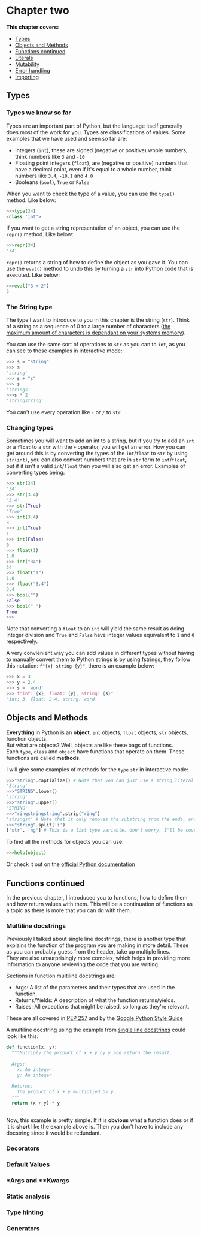 **Chapter two**
=============
**This chapter covers:**
 * [Types](#Types)
 * [Objects and Methods](#Objects-and-Methods)
 *  [Functions continued](#Functions-continued)
 * [Literals](#Literals)
 * [Mutability](#Mutability)
 * [Error handling](#Error-handling)
 * [Importing](#Importing)
## Types
### Types we know so far
Types are an important part of Python, but the language itself generally does most of the work for you. Types are classifications of values. Some examples that we have used and seen so far are:
 * Integers (`int`), these are signed (negative or positive) whole numbers, think numbers like `3` and `-10`
 * Floating point integers (`float`), are (negative or positive) numbers that have a decimal point, even if it's equal to a whole number, think numbers like `3.4`, `-10.1` and `4.0`
 * Booleans (`bool`), `True` or `False`  
    
When you want to check the type of a value, you can use the `type()` method. Like below:
  ```python
  >>>type(34)
  <class 'int'>
  ```
If you want to get a string representation of an object, you can use the `repr()` method. Like below:
  ```python
  >>>repr(34)
  '34'
  ```
`repr()` returns a string of how to define the object as you gave it. You can use the `eval()` method to undo this by turning a `str` into Python code that is executed. Like below:
  ```python
  >>>eval("3 + 2")
  5
  ```  
### The String type
The type I want to introduce to you in this chapter is the string (`str`). Think of a string as a sequence of 0 to a large number of characters ([the maximum amount of characters is dependant on your systems memory](https://stackoverflow.com/questions/1739913/what-is-the-max-length-of-a-Python-string)).  

You can use the same sort of operations to `str` as you can to `int`, as you can see to these examples in interactive mode:
```python
>>> s = "string"
>>> s
'string'
>>> s + "s"
>>> s
'strings'
>>>s * 2
'stringstring'
```
You can't use every operation like `-` or `/` to `str`  
### Changing types
Sometimes you will want to add an int to a string, but if you try to add an `int` or a `float` to a `str` with the `+` operator, you will get an error. How you can get around this is by converting the types of the `int`/`float` to `str` by using `str(int)`, you can also convert numbers that are in `str` form to `int`/`float`, but if it isn't a valid `int`/`float` then you will also get an error. Examples of converting types being:
```python
>>> str(34)
'34'
>>> str(3.4)
'3.4'
>>> str(True)
'True'
>>> int(3.4)
3
>>> int(True)
1
>>> int(False)
0
>>> float(1)
1.0
>>> int("34")
34
>>> float("1")
1.0
>>> float("3.4")
3.4
>>> bool("")
False
>>> bool(" ")
True
>>> 
```
Note that converting a `float` to an `int` will yield the same result as doing integer division and `True` and `False` have integer values equivalent to `1` and `0` respectively.  
    
  A very convienient way you can add values in different types without having to manually convert them to Python strings is by using fstrings, they follow this notation: `f"{x} string {y}"`, there is an example below:
```python
>>> x = 3
>>> y = 2.4
>>> s = 'word'
>>> f"int: {x}, float: {y}, string: {s}"
'int: 3, float: 2.4, string: word'
```
## Objects and Methods
**Everything** in Python is an **object**, `int` objects, `float` objects, `str` objects, function objects.  
  But what are objects? Well, objects are like these bags of functions.  
  Each `type`, `class` and `object` have functions that operate on them. These functions are called **methods**.  
    
  I will give some examples of methods for the `type` `str` in interactive mode:
```python
>>>"string".captialize() # Note that you can just use a string literal instead of a variable to use the method on. (I'll cover literals later in this chapter.)
'String'
>>>"STRING".lower()
'string'
>>>"string".upper()
'STRING'
>>>"ringstringstring".strip("ring") 
'stringst' # Note that it only removes the substring from the ends, and not from inside, this is especially useful for removing leading and trailing whitespace.
>>>"string".split('i')
['str', 'ng'] # This is a list type variable, don't worry, I'll be covering these in the next chapter!
```
To find all the methods for objects you can use:
```python
>>>help(object)
```
Or check it out on the [official Python documentation](https://docs.python.org/3/)
## Functions continued
In the previous chapter, I introduced you to functions, how to define them and how return values with them. This will be a continuation of functions as a topic as there is more that you can do with them.
### Multiline docstrings
Previously I talked about single line docstrings, there is another type that explains the function of the program you are making in more detail. These as you can probably guess from the header, take up multiple lines.  
They are also unsurprisingly more complex, which helps in providing more information to anyone reviewing the code that you are writing.  
  
Sections in function multiline docstrings are:  
 * Args: A list of the parameters and their types that are used in the function.
 * Returns/Yields: A description of what the function returns/yields.
 * Raises: All exceptions that might be raised, so long as they're relevant.

These are all covered in [PEP 257](https://www.python.org/dev/peps/pep-0257/#multi-line-docstrings) and by the [Google Python Style Guide](https://google.github.io/styleguide/pyguide.html#38-comments-and-docstrings)  
  
A multiline docstring using the example from [single line docstrings](../chapter%20one/README.md#Single-line-Docstrings) could look like this:
```python
def function(x, y):
  """Multiply the product of x + y by y and return the result.
  
  Args: 
    x: An integer.
    y: An integer.
    
  Returns:
    The product of x + y multiplied by y.
  """
  return (x + y) * y
  
```
Now, this example is pretty simple. If it is **obvious** what a function does or if it is **short** like the example above is. Then you don't have to include any docstring since it would be redundant.
### Decorators
### Default Values
###  *Args and **Kwargs
### Static analysis
### Type hinting
### Generators